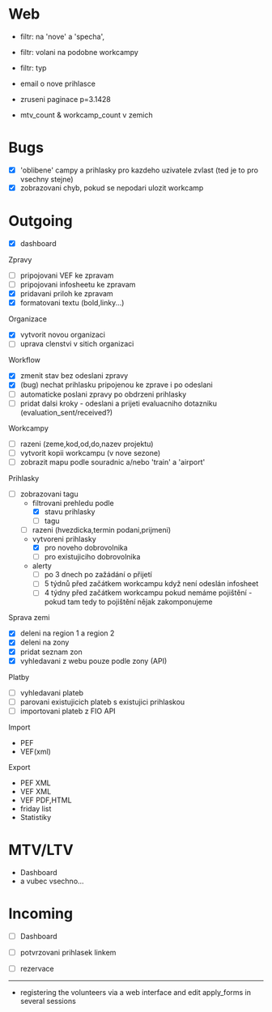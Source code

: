 # Web
 - filtr: na 'nove' a 'specha',
 - filtr: volani na podobne workcampy
 - filtr: typ
 - email o nove prihlasce
 - zruseni paginace p=3.1428
 
 - mtv_count & workcamp_count v zemich


# Bugs
- [x] 'oblibene' campy a prihlasky pro kazdeho uzivatele zvlast (ted je to pro vsechny stejne)
- [x] zobrazovani chyb, pokud se nepodari ulozit workcamp

# Outgoing
 - [x] dashboard

Zpravy
  - [ ] pripojovani VEF ke zpravam
  - [ ] pripojovani infosheetu ke zpravam
  - [x] pridavani priloh ke zpravam
  - [x] formatovani textu (bold,linky...)

Organizace
  - [x] vytvorit novou organizaci
  - [ ] uprava clenstvi v sitich organizaci

Workflow
  - [x] zmenit stav bez odeslani zpravy
  - [x] (bug) nechat prihlasku pripojenou ke zprave i po odeslani
  - [ ] automaticke poslani zpravy po obdrzeni prihlasky 
  - [ ] pridat dalsi kroky - odeslani a prijeti evaluacniho dotazniku (evaluation_sent/received?)

Workcampy
  - [ ] razeni (zeme,kod,od,do,nazev projektu)
  - [ ] vytvorit kopii workcampu (v nove sezone)
  - [ ] zobrazit mapu podle souradnic a/nebo 'train' a 'airport'

Prihlasky
- [ ] zobrazovani tagu
  - filtrovani prehledu podle
    - [x] stavu prihlasky
    - [ ] tagu
  - [ ] razeni (hvezdicka,termin podani,prijmeni)
  - vytvoreni prihlasky
    - [x] pro noveho dobrovolnika
    - [ ] pro existujiciho dobrovolnika
  - alerty
    - [ ] po 3 dnech po zažádání o přijetí
    - [ ] 5 týdnů před začátkem workcampu když není odeslán infosheet
    - [ ] 4 týdny před začátkem workcampu pokud nemáme pojištění - pokud tam tedy to pojištění nějak zakomponujeme

Sprava zemi
  - [x] deleni na region 1 a region 2
  - [x] deleni  na zony
  - [x] pridat seznam zon
  - [x] vyhledavani z webu pouze podle zony (API)

Platby
 - [ ] vyhledavani plateb
 - [ ] parovani existujicich plateb s existujici prihlaskou
 - [ ] importovani plateb z FIO API

Import
  - PEF
  - VEF(xml)

Export
  - PEF XML
  - VEF XML
  - VEF PDF,HTML
  - friday list
  - Statistiky


# MTV/LTV
 - Dashboard
 - a vubec vsechno...

# Incoming
 - [ ] Dashboard
 - [ ] potvrzovani prihlasek linkem
 - [ ] rezervace



------------------------------------------------------------

- registering the volunteers via a web interface and edit apply_forms in several sessions
